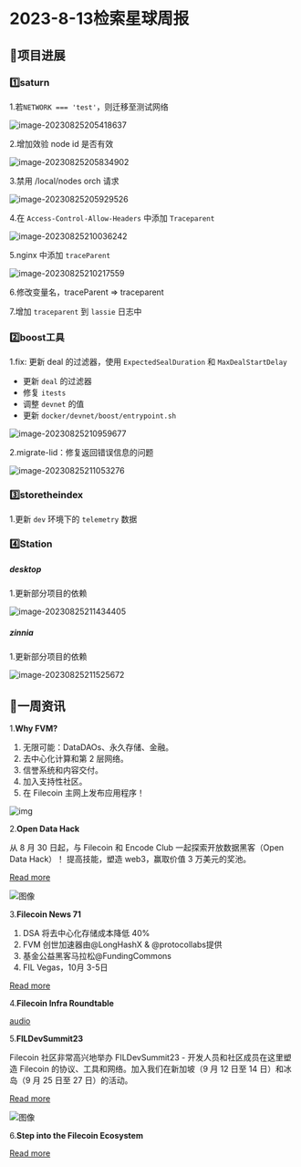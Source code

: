 # 2023-8-13检索星球周报


## 🚀项目进展

### 1️⃣saturn

1.若`NETWORK === 'test'`，则迁移至测试网络

![image-20230825205418637](img/8-13-1-2023.png)

2.增加效验 node id 是否有效

![image-20230825205834902](img/8-13-2-2023.png)

3.禁用 /local/nodes orch 请求

![image-20230825205929526](img/8-13-3-2023.png)

4.在 `Access-Control-Allow-Headers` 中添加 `Traceparent`

![image-20230825210036242](img/8-13-4-2023.png)

5.nginx 中添加 `traceParent`

![image-20230825210217559](img/8-13-5-2023.png)

6.修改变量名，traceParent => traceparent

7.增加 `traceparent` 到 `lassie` 日志中

###  2️⃣boost工具

1.fix: 更新 deal 的过滤器，使用 `ExpectedSealDuration` 和 `MaxDealStartDelay`

+ 更新 `deal` 的过滤器
+ 修复 `itests`
+ 调整 `devnet` 的值
+ 更新 `docker/devnet/boost/entrypoint.sh`

![image-20230825210959677](img/8-13-6-2023.png)

2.migrate-lid：修复返回错误信息的问题

![image-20230825211053276](img/8-13-7-2023.png)

###  3️⃣storetheindex

1.更新 `dev` 环境下的 `telemetry` 数据

### 4️⃣Station

##### desktop

1.更新部分项目的依赖

![image-20230825211434405](img/8-13-8-2023.png)

##### zinnia

1.更新部分项目的依赖

![image-20230825211525672](img/8-13-9-2023.png)



##  📢一周资讯

1.**Why FVM?**

1. 无限可能：DataDAOs、永久存储、金融。
2. 去中心化计算和第 2 层网络。
3. 信誉系统和内容交付。
4. 加入支持性社区。
5. 在 Filecoin 主网上发布应用程序！

![img](img/8-13-10-2023.png)

2.**Open Data Hack**

从 8 月 30 日起，与 Filecoin 和 Encode Club 一起探索开放数据黑客（Open Data Hack）！ 提高技能，塑造 web3，赢取价值 3 万美元的奖池。

[Read more](https://twitter.com/encodeclub/status/1688944069710376960)

![图像](img/8-13-11-2023.png)

3.**Filecoin News 71**

1. DSA 将去中心化存储成本降低 40%
2. FVM 创世加速器由@LongHashX & @protocollabs提供
3. 基金公益黑客马拉松@FundingCommons
4. FIL Vegas，10月 3-5日

[Read more](https://filecoin.io/blog/posts/filecoin-news-71/)

4.**Filecoin Infra Roundtable**

[audio](https://twitter.com/i/spaces/1eaKbrgAekZKX?s=20)

5.**FILDevSummit23**

Filecoin 社区非常高兴地举办 FILDevSummit23 - 开发人员和社区成员在这里塑造 Filecoin 的协议、工具和网络。加入我们在新加坡（9 月 12 日至 14 日）和冰岛（9 月 25 日至 27 日）的活动。

[Read more](https://fildev.io/)

![图像](img/8-13-12-2023.png)

6.**Step into the Filecoin Ecosystem**

[Read more](https://youtu.be/26ZdMAo23mM)
